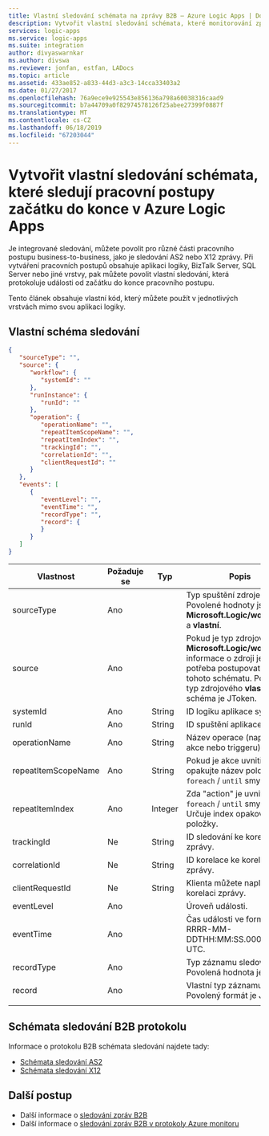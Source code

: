 ```yaml
---
title: Vlastní sledování schémata na zprávy B2B – Azure Logic Apps | Dokumentace Microsoftu
description: Vytvořit vlastní sledování schémata, které monitorování zpráv B2B v integračních účtů pro Azure Logic Apps sadou Enterprise Integration Pack
services: logic-apps
ms.service: logic-apps
ms.suite: integration
author: divyaswarnkar
ms.author: divswa
ms.reviewer: jonfan, estfan, LADocs
ms.topic: article
ms.assetid: 433ae852-a833-44d3-a3c3-14cca33403a2
ms.date: 01/27/2017
ms.openlocfilehash: 76a9ece9e925543e856136a798a60038316caad9
ms.sourcegitcommit: b7a44709a0f82974578126f25abee27399f0887f
ms.translationtype: MT
ms.contentlocale: cs-CZ
ms.lasthandoff: 06/18/2019
ms.locfileid: "67203044"
---
```

# <a name="create-custom-tracking-schemas-that-monitor-end-to-end-workflows-in-azure-logic-apps"></a>Vytvořit vlastní sledování schémata, které sledují pracovní postupy začátku do konce v Azure Logic Apps

Je integrované sledování, můžete povolit pro různé části pracovního postupu business-to-business, jako je sledování AS2 nebo X12 zprávy. Při vytváření pracovních postupů obsahuje aplikaci logiky, BizTalk Server, SQL Server nebo jiné vrstvy, pak můžete povolit vlastní sledování, která protokoluje události od začátku do konce pracovního postupu. 

Tento článek obsahuje vlastní kód, který můžete použít v jednotlivých vrstvách mimo svou aplikaci logiky. 

## <a name="custom-tracking-schema"></a>Vlastní schéma sledování

```json
{
   "sourceType": "",
   "source": {
      "workflow": {
         "systemId": ""
      },
      "runInstance": {
         "runId": ""
      },
      "operation": {
         "operationName": "",
         "repeatItemScopeName": "",
         "repeatItemIndex": "",
         "trackingId": "",
         "correlationId": "",
         "clientRequestId": ""
      }
   },
   "events": [
      {
         "eventLevel": "",
         "eventTime": "",
         "recordType": "",
         "record": {                
         }
      }
   ]
}
```

| Vlastnost | Požaduje se | Typ | Popis |
| --- | --- | --- | --- |
| sourceType | Ano |   | Typ spuštění zdroje. Povolené hodnoty jsou **Microsoft.Logic/workflows** a **vlastní**. |
| source | Ano |   | Pokud je typ zdrojového **Microsoft.Logic/workflows**, informace o zdroji je potřeba postupovat podle tohoto schématu. Pokud je typ zdrojového **vlastní**, schéma je JToken. |
| systemId | Ano | String | ID logiku aplikace systému. |
| runId | Ano | String | ID spuštění aplikace logiky |
| operationName | Ano | String | Název operace (například akce nebo triggeru). |
| repeatItemScopeName | Ano | String | Pokud je akce uvnitř opakujte název položky `foreach` / `until` smyčky. |
| repeatItemIndex | Ano | Integer | Zda "action" je uvnitř `foreach` / `until` smyčky. Určuje index opakované položky. |
| trackingId | Ne | String | ID sledování ke korelaci zprávy. |
| correlationId | Ne | String | ID korelace ke korelaci zprávy. |
| clientRequestId | Ne | String | Klienta můžete naplnit ho ke korelaci zprávy. |
| eventLevel | Ano |   | Úroveň události. |
| eventTime | Ano |   | Čas události ve formátu RRRR-MM-DDTHH:MM:SS.00000Z UTC. |
| recordType | Ano |   | Typ záznamu sledování. Povolená hodnota je **vlastní**. |
| record | Ano |   | Vlastní typ záznamu. Povolený formát je JToken. |
||||

## <a name="b2b-protocol-tracking-schemas"></a>Schémata sledování B2B protokolu

Informace o protokolu B2B schémata sledování najdete tady:

* [Schémata sledování AS2](../logic-apps/logic-apps-track-integration-account-as2-tracking-schemas.md)   
* [Schémata sledování X12](logic-apps-track-integration-account-x12-tracking-schema.md)

## <a name="next-steps"></a>Další postup

* Další informace o [sledování zpráv B2B](logic-apps-monitor-b2b-message.md)
* Další informace o [sledování zpráv B2B v protokoly Azure monitoru](../logic-apps/logic-apps-track-b2b-messages-omsportal.md)
